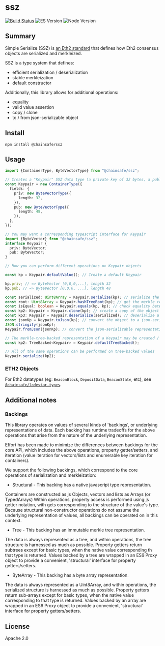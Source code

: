 # ssz

[![Build Status](https://travis-ci.com/ChainSafe/lodestar.svg?branch=master)](https://travis-ci.com/ChainSafe/lodestar)
![ES Version](https://img.shields.io/badge/ES-2020-yellow)
![Node Version](https://img.shields.io/badge/node-12.x-green)

## Summary

Simple Serialize (SSZ) is [an Eth2 standard](https://github.com/ethereum/eth2.0-specs/blob/dev/ssz/simple-serialize.md) that defines how Eth2 consensus objects are serialized and merkleized.

SSZ is a type system that defines:

- efficient serialization / deserialization
- stable merkleization
- default constructor

Additionally, this library allows for additional operations:

- equality
- valid value assertion
- copy / clone
- to / from json-serializable object

## Install

`npm install @chainsafe/ssz`

## Usage

```typescript
import {ContainerType, ByteVectorType} from "@chainsafe/ssz";

// Creates a "Keypair" SSZ data type (a private key of 32 bytes, a public key of 48 bytes)
const Keypair = new ContainerType({
  fields: {
    priv: new ByteVectorType({
      length: 32,
    }),
    pub: new ByteVectorType({
      length: 48,
    }),
  },
});

// You may want a corresponding typescript interface for Keypair
import {ByteVector} from "@chainsafe/ssz";
interface Keypair {
  priv: ByteVector;
  pub: ByteVector;
}

// Now you can perform different operations on Keypair objects

const kp = Keypair.defaultValue(); // Create a default Keypair

kp.priv; // => ByteVector [0,0,0,...], length 32
kp.pub; // => ByteVector [0,0,0, ...], length 48

const serialized: Uint8Array = Keypair.serialize(kp); // serialize the object to a byte array
const root: Uint8Array = Keypair.hashTreeRoot(kp); // get the merkle root of the object
const isEqual: boolean = Keypair.equals(kp, kp); // check equality between two keypairs
const kp2: Keypair = Keypair.clone(kp); // create a copy of the object
const kp3: Keypair = Keypair.deserialize(serialized); // deserialize a serialized object
const jsonKp = Keypair.toJson(kp); // convert the object to a json-serializable representation (binary data is converted to hex strings)
JSON.stringify(jsonKp);
Keypair.fromJson(jsonKp); // convert the json-serializable representation to the object

// The merkle-tree-backed representation of a Keypair may be created / operated on
const kp2: TreeBacked<Keypair> = Keypair.defaultTreeBacked();

// All of the same operations can be performed on tree-backed values
Keypair.serialize(kp2);
```

### ETH2 Objects

For Eth2 datatypes (eg: `BeaconBlock`, `DepositData`, `BeaconState`, etc), see [`@chainsafe/lodestar-types`](https://github.com/ChainSafe/lodestar/tree/master/packages/lodestar-types).

## Additional notes

### Backings

This library operates on values of several kinds of 'backings', or underlying representations of data. Each backing has runtime tradeoffs for the above operations that arise from the nature of the underlying representation.

Effort has been made to minimize the differences between backings for the core API, which includes the above operations, property getter/setters, and iteration (value iteration for vectors/lists and enumerable key iteration for containers).

We support the following backings, which correspond to the core operations of serialization and merkleization:

- Structural - This backing has a native javascript type representation.

Containers are constructed as js Objects, vectors and lists as Arrays (or TypedArrays) Within operations, property access is performed using js getter notation, with gets corresponding to the structure of the value's type. Because structural non-constructor operations do not assume the underlying representation of values, all backings can be operated on in this context.

- Tree - This backing has an immutable merkle tree representation.

The data is always represented as a tree, and within operations, the tree structure is harnessed as much as possible. Property getters return subtrees except for basic types, when the native value corresponding th that type is returned. Values backed by a tree are wrapped in an ES6 Proxy object to provide a convenient, 'structural' interface for property getters/setters.

- ByteArray - This backing has a byte array representation.

The data is always represented as a Uint8Array, and within operations, the serialized structure is harnessed as much as possible. Property getters return sub-arrays except for basic types, when the native value corresponding to that type is returned. Values backed by an array are wrapped in an ES6 Proxy object to provide a convenient, 'structural' interface for property getters/setters.

## License

Apache 2.0
